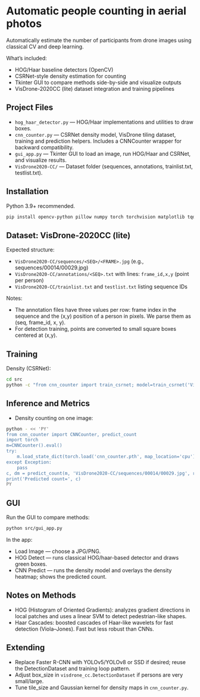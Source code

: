 # Automatic people counting in aerial photos

Automatically estimate the number of participants from drone images using classical CV and deep learning.

What’s included:
- HOG/Haar baseline detectors (OpenCV)
- CSRNet-style density estimation for counting
- Tkinter GUI to compare methods side-by-side and visualize outputs
- VisDrone-2020CC (lite) dataset integration and training pipelines

## Project Files
- `hog_haar_detector.py` — HOG/Haar implementations and utilities to draw boxes.
- `cnn_counter.py` — CSRNet density model, VisDrone tiling dataset, training and prediction helpers. Includes a CNNCounter wrapper for backward compatibility.
- `gui_app.py` — Tkinter GUI to load an image, run HOG/Haar and CSRNet, and visualize results.
- `VisDrone2020-CC/` — Dataset folder (sequences, annotations, trainlist.txt, testlist.txt).

## Installation

Python 3.9+ recommended.

```bash
pip install opencv-python pillow numpy torch torchvision matplotlib tqdm
```

## Dataset: VisDrone-2020CC (lite)
Expected structure:
- `VisDrone2020-CC/sequences/<SEQ>/<FRAME>.jpg` (e.g., sequences/00014/00029.jpg)
- `VisDrone2020-CC/annotations/<SEQ>.txt` with lines: `frame_id,x,y` (point per person)
- `VisDrone2020-CC/trainlist.txt` and `testlist.txt` listing sequence IDs

Notes:
- The annotation files have three values per row: frame index in the sequence and the (x,y) position of a person in pixels. We parse them as (seq, frame_id, x, y).
- For detection training, points are converted to small square boxes centered at (x,y).

## Training

Density (CSRNet):
```bash
cd src
python -c "from cnn_counter import train_csrnet; model=train_csrnet('VisDrone2020-CC','VisDrone2020-CC/trainlist.txt', tile_size=(512,512), batch_size=8, epochs=20, lr=1e-5)"
```

## Inference and Metrics

- Density counting on one image:
```bash
python - << 'PY'
from cnn_counter import CNNCounter, predict_count
import torch
m=CNNCounter().eval()
try:
    m.load_state_dict(torch.load('cnn_counter.pth', map_location='cpu'))
except Exception:
    pass
c, dm = predict_count(m, 'VisDrone2020-CC/sequences/00014/00029.jpg', return_density_map=True)
print('Predicted count=', c)
PY
```

## GUI
Run the GUI to compare methods:
```bash
python src/gui_app.py
```
In the app:
- Load Image — choose a JPG/PNG.
- HOG Detect — runs classical HOG/haar-based detector and draws green boxes.
- CNN Predict — runs the density model and overlays the density heatmap; shows the predicted count.

## Notes on Methods
- HOG (Histogram of Oriented Gradients): analyzes gradient directions in local patches and uses a linear SVM to detect pedestrian-like shapes.
- Haar Cascades: boosted cascades of Haar-like wavelets for fast detection (Viola–Jones). Fast but less robust than CNNs.

## Extending
- Replace Faster R-CNN with YOLOv5/YOLOv8 or SSD if desired; reuse the DetectionDataset and training loop pattern.
- Adjust box_size in `visdrone_cc.DetectionDataset` if persons are very small/large.
- Tune tile_size and Gaussian kernel for density maps in `cnn_counter.py`.
